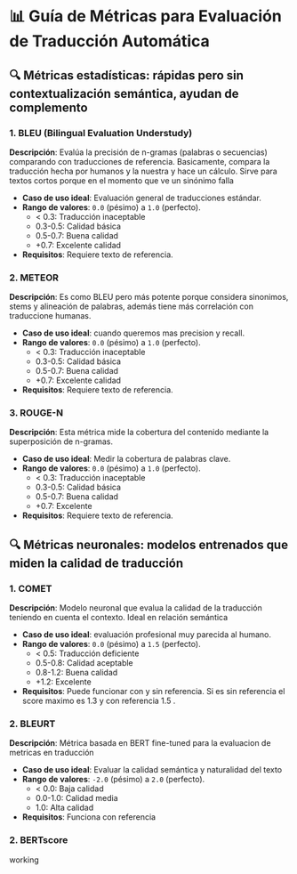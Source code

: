 # 📊 Guía de Métricas para Evaluación de Traducción Automática

## 🔍 Métricas estadísticas: rápidas pero sin contextualización semántica, ayudan de complemento

### 1. **BLEU (Bilingual Evaluation Understudy)**
 **Descripción**: Evalúa la precisión de n-gramas (palabras o secuencias) comparando con traducciones de referencia. Basicamente, compara la traducción hecha por humanos y la nuestra y hace un cálculo. Sirve para textos cortos porque en el momento que ve un sinónimo falla

- **Caso de uso ideal**: Evaluación general de traducciones estándar.
- **Rango de valores**: `0.0` (pésimo) a `1.0` (perfecto).    
    - < 0.3: Traducción inaceptable  
    - 0.3-0.5: Calidad básica  
    - 0.5-0.7: Buena calidad  
    - +0.7: Excelente calidad
- **Requisitos**: Requiere texto de referencia.


### 2. **METEOR**
 **Descripción**: Es como BLEU pero más potente porque considera sinonimos, stems y alineación de palabras, además tiene más correlación con traduccione humanas.
- **Caso de uso ideal**: cuando queremos mas precision y recall.
- **Rango de valores**: `0.0` (pésimo) a `1.0` (perfecto).    
    - < 0.3: Traducción inaceptable  
    - 0.3-0.5: Calidad básica  
    - 0.5-0.7: Buena calidad  
    - +0.7: Excelente calidad
- **Requisitos**: Requiere texto de referencia.

### 3. **ROUGE-N**
 **Descripción**: Esta métrica mide la cobertura del contenido mediante la superposición de n-gramas.
- **Caso de uso ideal**: Medir la cobertura de palabras clave.
- **Rango de valores**: `0.0` (pésimo) a `1.0` (perfecto).    
    - < 0.3: Traducción inaceptable  
    - 0.3-0.5: Calidad básica  
    - 0.5-0.7: Buena calidad  
    - +0.7: Excelente 
- **Requisitos**: Requiere texto de referencia.


## 🔍 Métricas neuronales: modelos entrenados que miden la calidad de traducción 

### 1. **COMET**
**Descripción**: Modelo neuronal que evalua la calidad de la traducción teniendo en cuenta el contexto. Ideal en relación semántica
- **Caso de uso ideal**: evaluación profesional muy parecida al humano.
- **Rango de valores**: `0.0` (pésimo) a `1.5` (perfecto).   
    - < 0.5: Traducción deficiente  
    - 0.5-0.8: Calidad aceptable  
    - 0.8-1.2: Buena calidad  
    - +1.2: Excelente
- **Requisitos**: Puede funcionar con y sin referencia. Si es sin referencia el score maximo es 1.3 y con referencia 1.5 .


### 2. **BLEURT**
**Descripción**: Métrica basada en BERT fine-tuned para la evaluacion de metricas en traducción
- **Caso de uso ideal**: Evaluar la calidad semántica y naturalidad del texto
- **Rango de valores**: `-2.0` (pésimo) a `2.0` (perfecto).   
    - < 0.0: Baja calidad
    - 0.0-1.0: Calidad media
    - 1.0: Alta calidad
- **Requisitos**: Funciona con referencia


### 2. **BERTscore**
working

